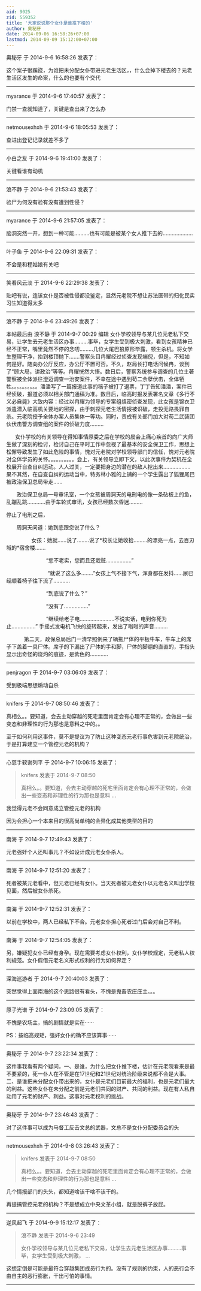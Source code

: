 ```yaml
---
aid: 9025
zid: 559352
title: '大家说说那个女仆是谁推下楼的'
author: 奥秘牙
date: 2014-09-06 16:58:26+07:00
lastmod: 2014-09-09 15:12:00+07:00
---
```


奥秘牙 于 2014-9-6 16:58:26 发表了：

这个案子很蹊跷，为谁把未分配女仆带进元老生活区，，什么会掉下楼去的？元老生活区发生的命案，什么的也要有个交代

---------

myarance 于 2014-9-6 17:40:57 发表了：

门禁一查就知道了，关键是查出来了怎么办

---------

netmousexhxh 于 2014-9-6 18:05:53 发表了：

查进出登记记录就差不多了

---------

小白之友 于 2014-9-6 19:41:00 发表了：

关键看谁有动机

---------

浪不静 于 2014-9-6 21:53:43 发表了：

验尸为何没有验有没有遭到性侵？

---------

myarance 于 2014-9-6 21:57:05 发表了：

脑洞突然一开，想到一种可能..........也有可能是被某个女人推下去的....................

---------

叶子鱼 于 2014-9-6 22:09:31 发表了：

不会是和程姑娘有关吧

---------

笑看风云淡 于 2014-9-6 22:29:38 发表了：

贴吧有说，连该女仆是否被性侵都没鉴定，显然元老院不想让苏法医带的归化民实习生知道得太多

---------

浪不静 于 2014-9-6 23:49:26 发表了：

本帖最后由 浪不静 于 2014-9-7 00:29 编辑 女仆学校领导与某几位元老私下交易，让学生去元老生活区办事.........事毕，女学生受到极大刺激，看到女孩精神已经不正常，嘴里竟然不停的念叨.........几位大尾巴狼原形毕露，顿生杀机。将女学生整理干净，抬到楼顶抛下.......警察头目冉耀经过侦查发现端倪，但是，不知如何是好。随向办公厅反应，办公厅不置可否。不久，赵局长打电话问候冉，谈到了“顾大局，讲政治”等等。冉耀恍然大悟。数日后，警察系统参与调查的几位土著警察被全体派往澄迈调查一治安案件，不幸在途中遇到苟二余孽伏击，全体牺牲。。。。。。。。。。潘潘写了一篇报道此事的稿子被打了退票，丁丁告知潘潘，案件已经侦破，报道必须以相关部门通稿为准。数日后，临高时报发表署名文章《多行不义必自毙》大致内容：经过以冉耀为领导的专案组缜密侦查发现，此女孩是锦衣卫派遣潜入临高机关要地的密探，由于刺探元老生活情报被识破，走投无路畏罪自杀。元老院授予全体办案人员集体一等功。同时，责成有关部门加大对苟二武装团伙伏击警方调查组的案件的侦破力度.........

      女仆学校的有关领导在得知事情原委之后在学校的晨会上痛心疾首的向广大师生做了深刻的检讨，检讨自己在平时工作中忽视了最基本的安全保卫工作，思想上松懈导致发生了如此危险的事情，愧对元老院对学校领导部门的信任，愧对元老院对全体学员的关怀。。。。。。。。。。会上，有关领导立即下文，以此次事件为契机在全校展开自查自纠运动。人人过关，一定要把身边的潜在的敌人挖出来..................果不其然，在自查自纠的运动当中，特务林小雅的上铺的一个学生露出了狐狸尾巴被政治保卫总局带走......

       政治保卫总局一号审讯室，一个女孩被周洞天的电刑电的像一条砧板上的鱼，乱蹦乱跳............由于车轮式审讯，女孩已经数次昏迷.........

停止了电刑之后，

       周洞天问道：她到底跟您说了什么？

                 女孩：她就......说了........说了\*校长让她收拾.........的漂亮一点，去百刃城的\*宿舍楼.......

                           “您不老实，您而且还栽赃.................”

                            “就说了这么多........”女孩上气不接下气，浑身都在发抖......尿已经顺着椅子往下流了...........

                           “到底说了什么？”

                           “没有了................”

                           “继续给老子电.......................不说实话，电到你死为止................” 手摇式发电机飞快的旋转起来，发出了嗡嗡的声音.........

            第二天，政保总局后门一清早照例来了辆拖尸体的平板牛车，牛车上的席子下盖着一具尸体。席子的下漏出了尸体的手和脚，尸体的脚绷的直直的，手指头显示出奇怪的烧灼的痕迹，是紫色的............

---------

penjragon 于 2014-9-7 03:06:09 发表了：

受到极端思想煽动自杀

---------

knifers 于 2014-9-7 08:50:46 发表了：

真相么。。要知道，会去主动穿越的死宅里面肯定会有心理不正常的，会做出一些变态和非理性的行为那也是意料之中的。。

至于如何利用这事件，莫不是提议为了防止这种变态元老行事危害到元老院统治，于是打算建立一个管控元老的机构？

---------

心慈手软谢列平 于 2014-9-7 10:06:15 发表了：

> knifers 发表于 2014-9-7 08:50
> 
> 真相么。。要知道，会去主动穿越的死宅里面肯定会有心理不正常的，会做出一些变态和非理性的行为那也是意料 ...



我觉得元老不会同意成立管控元老的机构

因为会担心一个本来目的很高尚单纯的会异化成其他类型的目的

---------

南海 于 2014-9-7 12:49:43 发表了：

元老强奸个人还叫事儿？不如设计成元老女仆杀人。

---------

南海 于 2014-9-7 12:51:20 发表了：

死者被某元老看中，但元老已经有女仆。当天死者被元老女仆以元老名义叫出学校见面，然后被女仆杀死。

---------

南海 于 2014-9-7 12:52:31 发表了：

以前在学校中，两人已经私下不合。元老女仆担心死者过门后会对自己不利。

---------

南海 于 2014-9-7 12:54:05 发表了：

另，嫌疑犯女仆已经有身孕。现在需要考虑女仆权利，女仆学校规定，元老私人权利规范。女仆假借元老名义形式权利的行为如何界定？

---------

深海巡游者 于 2014-9-7 20:40:03 发表了：

突然觉得上面南海的这个思路很有看头，不愧是鬼畜农庄庄主。。。

---------

原子光谱 于 2014-9-7 23:09:05 发表了：

不愧是农场主，搞的剧情就是实在······

PS：按临高规矩，强奸女仆的确不应该算事······

---------

奥秘牙 于 2014-9-7 23:22:34 发表了：

这件事我看有两个疑问，一、是谁，为什么把女仆推下楼，估计在元老院看来是最不要紧的，死一仆人在不管是在17世纪和21世纪对统治阶级来说都不会是大事。二、是谁把未分配女仆带出来的，女仆是元老们目前最大的福利，也是元老们最大的利益。这些女仆在未分配之前是元老们共同的财产、共同的利益。现在有人私自动用了元老的财产、利益。这事对元老权利的挑战。

---------

奥秘牙 于 2014-9-7 23:46:43 发表了：

对了这件事可以成为马督工反击文总的武器，文总不是女仆分配委员会的头

---------

netmousexhxh 于 2014-9-8 03:26:43 发表了：

> knifers 发表于 2014-9-7 08:50
> 
> 真相么。。要知道，会去主动穿越的死宅里面肯定会有心理不正常的，会做出一些变态和非理性的行为那也是意料 ...



几个情报部门的头头，都知道啥该干啥不该干的。

再提搞管控元老的机构？不是想成立中央文革小组，就是脱裤子放屁。

---------

逆风起飞 于 2014-9-9 15:12:17 发表了：

> 浪不静 发表于 2014-9-6 23:49
> 
> 女仆学校领导与某几位元老私下交易，让学生去元老生活区办事.........事毕，女学生受到极大刺激， ...



这想定倒是可能是最符合穿越集团成员行为的。没有了规则的约束，人的恶行会不由自主的恶行膨胀，干出可怕的事情。

---------

